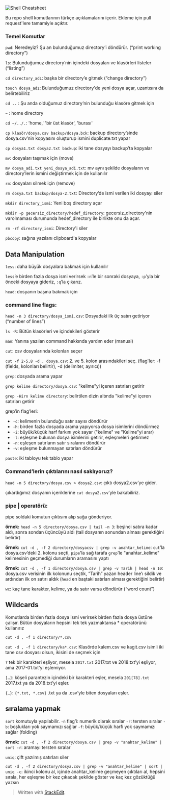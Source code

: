 ﻿
![Shell Cheatsheet](https://images-wixmp-ed30a86b8c4ca887773594c2.wixmp.com/f/05df8cc2-4413-4a7c-93c7-dbf7991b18a7/ddzkgj0-fe2edca4-57ab-4dce-8899-ce94182a9160.png/v1/fill/w_1280,h_449,q_80,strp/shell_cheatsheet_by_markdownimgmn_ddzkgj0-fullview.jpg?token=eyJ0eXAiOiJKV1QiLCJhbGciOiJIUzI1NiJ9.eyJzdWIiOiJ1cm46YXBwOiIsImlzcyI6InVybjphcHA6Iiwib2JqIjpbW3siaGVpZ2h0IjoiPD00NDkiLCJwYXRoIjoiXC9mXC8wNWRmOGNjMi00NDEzLTRhN2MtOTNjNy1kYmY3OTkxYjE4YTdcL2RkemtnajAtZmUyZWRjYTQtNTdhYi00ZGNlLTg4OTktY2U5NDE4MmE5MTYwLnBuZyIsIndpZHRoIjoiPD0xMjgwIn1dXSwiYXVkIjpbInVybjpzZXJ2aWNlOmltYWdlLm9wZXJhdGlvbnMiXX0.VYVfzUImBjcz2_b-_RRdfmOOdZju6u8gKFE-BOtQaD4)

Bu repo shell komutlarının türkçe açıklamalarını içerir. Ekleme için pull request'lere tamamiyle açıktır.

### Temel Komutlar

`pwd`: Neredeyiz? Şu an bulunduğumuz directory’i döndürür. (“print working directory”) 

`ls`: Bulunduğumuz directory’nin içindeki dosyaları ve klasörleri listeler (“listing”)

`cd directory_adı`: başka bir directory’e gitmek (“change directory”)

`touch dosya_adı`: Bulunduğumuz directory'de yeni dosya açar, uzantısını da belirtebiliriz

`cd ..` : Şu anda olduğumuz directory’nin bulunduğu klasöre gitmek için

`~` : home directory

`cd ~/../.`: 'home,' 'bir üst klasör', 'burası'

`cp klasör/dosya.csv backup/dosya.bck`: backup directory’sinde dosya.csv’nin kopyasını oluşturup ismini duplicate.txt yapar

`cp dosya1.txt dosya2.txt backup`: iki tane dosyayı backup’ta kopyalar

`mv`: dosyaları taşımak için (move)

`mv dosya_adi.txt yeni_dosya_adi.txt`: mv aynı şekilde dosyaların ve directory’lerin ismini değiştirmek için de kullanılır

`rm`: dosyaları silmek için (remove)

`rm dosya.txt backup/dosya-2.txt`: Directory’de ismi verilen iki dosyayı siler

`mkdir directory_ismi`: Yeni boş directory açar

`mkdir -p gecersiz_directory/hedef_directory`: gecersiz_directory'nin varolmaması durumunda hedef_directory ile birlikte onu da açar.

`rm -rf directory_ismi`: Directory'i siler

`pbcopy`: sağına yazılanı clipboard'a kopyalar

## Data Manipulation

`less`: daha büyük dosyalara bakmak için kullanılır

`less`’e birden fazla dosya ismi verirsek `:n`’le bir sonraki dosyaya, `:p`’yla bir önceki dosyaya gideriz, `:q`’la çıkarız.

`head`: dosyanın başına bakmak için

### command line flags:

`head -n 3 directory/dosya_ismi.csv`: Dosyadaki ilk üç satırı getiriyor (“number of lines”)

`ls -R`: Bütün klasörleri ve içindekileri gösterir

`man`: Yanına yazılan command hakkında yardım eder (manual)

`cut`: csv dosyalarında kolonları seçer

`cut -f 2-5,8 -d , dosya.csv`: 2. ve 5. kolon arasındakileri seç. (flag'ler: -f (fields, kolonları belirtir), -d (delimiter, ayırıcı))

`grep`: dosyada arama yapar

`grep kelime directory/dosya.csv`: "kelime"yi içeren satırları getirir

`grep -Hirn kelime directory`: belirtilen dizin altında "kelime"yi içeren satırları getirir

grep’in flag’leri:

-   `-c`: kelimenin bulunduğu satır sayısı döndürür
-   `-h`: birden fazla dosyada arama yapıyorsa dosya isimlerini döndürmez
-   `-i`: büyük/küçük harf farkını yok sayar ("kelime" ve "Kelime"yi arar)
-   `-l`: eşleşme bulunan dosya isimlerini getirir, eşleşmeleri getirmez
-   `-n`: eşleşen satırların satır sıralarını döndürür
-   `-v`: eşleşme bulunmayan satırları döndürür

`paste`: iki tabloyu tek tablo yapar

### Command’lerin çıktılarını nasıl saklıyoruz?

`head -n 5 directory/dosya.csv > dosya2.csv`: çıktı dosya2.csv’ye gider.

çıkardığımız dosyanın içeriklerine `cat dosya2.csv`’yle bakabiliriz.

### pipe | operatörü:

pipe soldaki komutun çıktısını alıp sağa gönderiyor.

**örnek:** `head -n 5 directory/dosya.csv | tail -n 3`: beşinci satıra kadar aldı, sonra sondan üçüncüyü aldı (tail dosyanın sonundan alması gerektiğini belirtir)

**örnek:** `cut -d , -f 2 directory/dosyacsv | grep -v anahtar_kelime`:  `cut`’la dosya.csv’deki 2. kolonu seçti, `pipe`'la sağ tarafa `grep`’le "anahtar_kelime" kelimesinin geçmediği durumların aramasını yaptı

**örnek:** `cut -d , -f 1 directory/dosya.csv | grep -v Tarih | head -n 10`: dosya.csv verisinin ilk kolonunu seçtik, “Tarih” yazan header line’ı sildik ve ardından ilk on satırı aldık (`head` en baştaki satırları alması gerektiğini belirtir)

`wc`: kaç tane karakter, kelime, ya da satır varsa döndürür (“word count”)

## Wildcards

Komutlarda birden fazla dosya ismi verirsek birden fazla dosya üstüne çalışır. Bütün dosyaların hepsini tek tek yazmaktansa * operatörünü kullanırız 

    cut -d , -f 1 directory/*.csv

`cut -d , -f 1 directory/ka*.csv`: Klasörde kalem.csv ve kagit.csv isimli iki tane csv dosyası olsun, ikisini de seçmek için

`?` tek bir karakteri eşliyor, mesela `201?.txt` 2017.txt ve 2018.txt’yi eşliyor, ama 2017-01.txt’yi eşlemiyor.

`[…]`: köşeli parantezin içindeki bir karakteri eşler, mesela `201[78].txt` 2017.txt ya da 2018.txt’yi eşler.

`{…}`: `{*.txt, *.csv}` .txt ya da .csv’yle biten dosyaları eşler.

## sıralama yapmak
`sort` komutuyla yapılabilir.
`-n` flag’i: numerik olarak sıralar
`-r`: tersten sıralar
`-b`: boşlukları yok saymamızı sağlar
`-f`: büyük/küçük harfi yok saymamızı sağlar (folding)

**örnek:** `cut -d , -f 2 directory/dosya.csv | grep -v "anahtar_kelime" | sort -r`: aramayı tersten sıralar

`uniq`: çift yazılmış satırları siler

`cut -d , -f 2 directory/dosya.csv | grep -v "anahtar_kelime" | sort | uniq -c`: ikinci kolonu al, içinde anahtar_kelime geçmeyen çıktıları al, hepsini sırala, her eşleşme bir kez çıkacak şekilde göster ve kaç kez gözüktüğü yazsın

> Written with [StackEdit](https://stackedit.io/).
